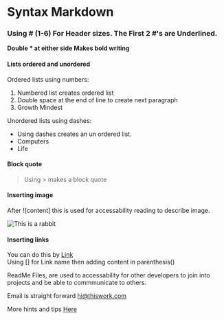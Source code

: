 # Syntax Markdown

### Using # (1-6) For Header sizes. The First 2 #'s are Underlined.

**Double * at either side Makes bold writing**

#### Lists ordered and unordered  

Ordered lists using numbers:

1. Numbered list creates ordered list
2. Double space at the end of line to create next paragraph
3. Growth Mindest

Unordered lists using dashes:  

- Using dashes creates an un ordered list.
- Computers
- Life

#### Block quote

> Using > makes a block quote

#### Inserting image

After ![content] this is used for accessability reading to describe image.

![This is a rabbit](https://images.unsplash.com/photo-1679238757336-a001691abb5d?ixlib=rb-4.0.3&ixid=MnwxMjA3fDB8MHxlZGl0b3JpYWwtZmVlZHwxNHx8fGVufDB8fHx8&auto=format&fit=crop&w=500&q=60)

#### Inserting links

You can do this by [Link](https://unsplash.com/)  
Using [] for Link name then adding content in parenthesis()  

ReadMe Files, are used to accessability for other developers to join into projects and be able to commmunicate to others.  

Email is straight forward hi@thiswork.com

More hints and tips [Here](https://www.markdownguide.org/cheat-sheet/)
